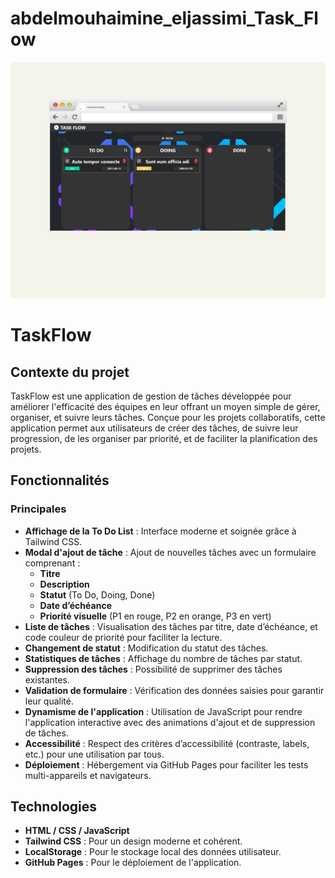 # abdelmouhaimine_eljassimi_Task_Flow
<img src="public\assets\img\modern-browser-mockup.png" alt="TaskFlow App Screenshot" style="max-width: 100%;">

# TaskFlow

## Contexte du projet
TaskFlow est une application de gestion de tâches développée pour améliorer l'efficacité des équipes en leur offrant un moyen simple de gérer, organiser, et suivre leurs tâches. Conçue pour les projets collaboratifs, cette application permet aux utilisateurs de créer des tâches, de suivre leur progression, de les organiser par priorité, et de faciliter la planification des projets.

## Fonctionnalités

### Principales
- **Affichage de la To Do List** : Interface moderne et soignée grâce à Tailwind CSS.
- **Modal d'ajout de tâche** : Ajout de nouvelles tâches avec un formulaire comprenant :
  - **Titre**
  - **Description**
  - **Statut** (To Do, Doing, Done)
  - **Date d’échéance**
  - **Priorité visuelle** (P1 en rouge, P2 en orange, P3 en vert)
- **Liste de tâches** : Visualisation des tâches par titre, date d’échéance, et code couleur de priorité pour faciliter la lecture.
- **Changement de statut** : Modification du statut des tâches.
- **Statistiques de tâches** : Affichage du nombre de tâches par statut.
- **Suppression des tâches** : Possibilité de supprimer des tâches existantes.
- **Validation de formulaire** : Vérification des données saisies pour garantir leur qualité.
- **Dynamisme de l'application** : Utilisation de JavaScript pour rendre l'application interactive avec des animations d'ajout et de suppression de tâches.
- **Accessibilité** : Respect des critères d’accessibilité (contraste, labels, etc.) pour une utilisation par tous.
- **Déploiement** : Hébergement via GitHub Pages pour faciliter les tests multi-appareils et navigateurs.

## Technologies
- **HTML / CSS / JavaScript**
- **Tailwind CSS** : Pour un design moderne et cohérent.
- **LocalStorage** : Pour le stockage local des données utilisateur.
- **GitHub Pages** : Pour le déploiement de l'application.
